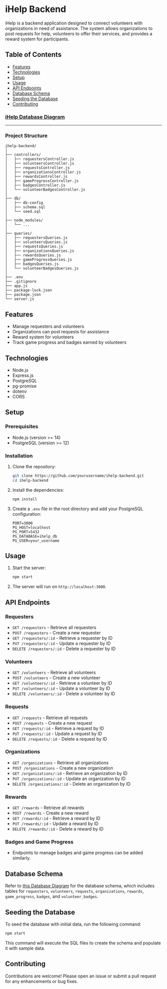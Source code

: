 # iHelp Backend

iHelp is a backend application designed to connect volunteers with organizations in need of assistance. The system allows organizations to post requests for help, volunteers to offer their services, and provides a reward system for participants.

## Table of Contents

- [Features](#features)
- [Technologies](#technologies)
- [Setup](#setup)
- [Usage](#usage)
- [API Endpoints](#api-endpoints)
- [Database Schema](#database-schema)
- [Seeding the Database](#seeding-the-database)
- [Contributing](#contributing)

### [iHelp Database Diagram](https://dbdiagram.io/d/iHelp-66f49db63430cb846ca4076d)

<hr />

### Project Structure

```
ihelp-backend/
│
├── controllers/
│   ├── requestersController.js
│   ├── volunteersController.js
│   ├── requestsController.js
│   ├── organizationsController.js
│   ├── rewardsController.js
│   ├── gameProgressController.js
│   ├── badgesController.js
│   └── volunteerBadgesController.js
│
├── db/
│   ├── db-config
│   ├── schema.sql
│   └── seed.sql
│
├── node_modules/
│   └── ...
│
├── queries/
│   ├── requestersQueries.js
│   ├── volunteersQueries.js
│   ├── requestsQueries.js
│   ├── organizationsQueries.js
│   ├── rewardsQueries.js
│   ├── gameProgressQueries.js
│   ├── badgesQueries.js
│   └── volunteerBadgesQueries.js
│
├── .env
├── .gitignore
├── app.js
├── package-lock.json
├── package.json
└── server.js
```

## Features

- Manage requesters and volunteers
- Organizations can post requests for assistance
- Reward system for volunteers
- Track game progress and badges earned by volunteers

## Technologies

- Node.js
- Express.js
- PostgreSQL
- pg-promise
- dotenv
- CORS

## Setup

### Prerequisites

- Node.js (version >= 14)
- PostgreSQL (version >= 12)

### Installation

1. Clone the repository:

   ```bash
   git clone https://github.com/yourusername/ihelp-backend.git
   cd ihelp-backend
   ```

2. Install the dependencies:

   ```bash
   npm install
   ```

3. Create a `.env` file in the root directory and add your PostgreSQL configuration:
   ```env
   PORT=3000
   PG_HOST=localhost
   PG_PORT=5432
   PG_DATABASE=ihelp_db
   PG_USER=your_username
   ```

## Usage

1. Start the server:

   ```bash
   npm start
   ```

2. The server will run on `http://localhost:3000`.

## API Endpoints

### Requesters

- `GET /requesters` - Retrieve all requesters
- `POST /requesters` - Create a new requester
- `GET /requesters/:id` - Retrieve a requester by ID
- `PUT /requesters/:id` - Update a requester by ID
- `DELETE /requesters/:id` - Delete a requester by ID

### Volunteers

- `GET /volunteers` - Retrieve all volunteers
- `POST /volunteers` - Create a new volunteer
- `GET /volunteers/:id` - Retrieve a volunteer by ID
- `PUT /volunteers/:id` - Update a volunteer by ID
- `DELETE /volunteers/:id` - Delete a volunteer by ID

### Requests

- `GET /requests` - Retrieve all requests
- `POST /requests` - Create a new request
- `GET /requests/:id` - Retrieve a request by ID
- `PUT /requests/:id` - Update a request by ID
- `DELETE /requests/:id` - Delete a request by ID

### Organizations

- `GET /organizations` - Retrieve all organizations
- `POST /organizations` - Create a new organization
- `GET /organizations/:id` - Retrieve an organization by ID
- `PUT /organizations/:id` - Update an organization by ID
- `DELETE /organizations/:id` - Delete an organization by ID

### Rewards

- `GET /rewards` - Retrieve all rewards
- `POST /rewards` - Create a new reward
- `GET /rewards/:id` - Retrieve a reward by ID
- `PUT /rewards/:id` - Update a reward by ID
- `DELETE /rewards/:id` - Delete a reward by ID

### Badges and Game Progress

- Endpoints to manage badges and game progress can be added similarly.

## Database Schema

Refer to [this Database Diagram](https://dbdiagram.io/d/iHelp-66f49db63430cb846ca4076d) for the database schema, which includes tables for `requesters`, `volunteers`, `requests`, `organizations`, `rewards`, `game_progress`, `badges`, and `volunteer_badges`.

## Seeding the Database

To seed the database with initial data, run the following command:

```bash
npm start
```

This command will execute the SQL files to create the schema and populate it with sample data.

## Contributing

Contributions are welcome! Please open an issue or submit a pull request for any enhancements or bug fixes.
